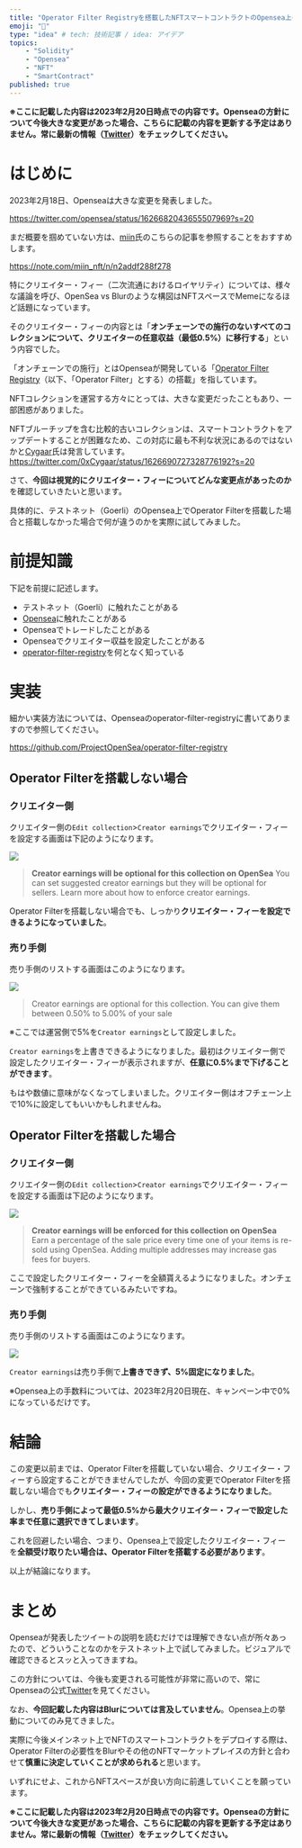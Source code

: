 ```yaml
---
title: "Operator Filter Registryを搭載したNFTスマートコントラクトのOpensea上の挙動について"
emoji: "🌊"
type: "idea" # tech: 技術記事 / idea: アイデア
topics: 
    - "Solidity"
    - "Opensea"
    - "NFT"
    - "SmartContract"
published: true
---
```


**※ここに記載した内容は2023年2月20日時点での内容です。Openseaの方針について今後大きな変更があった場合、こちらに記載の内容を更新する予定はありません。常に最新の情報（[Twitter](https://twitter.com/opensea)）をチェックしてください。**

# はじめに

2023年2月18日、Openseaは大きな変更を発表しました。

https://twitter.com/opensea/status/1626682043655507969?s=20

まだ概要を掴めていない方は、[miin](https://twitter.com/NftPinuts)氏のこちらの記事を参照することをおすすめします。

https://note.com/miin_nft/n/n2addf288f278

特にクリエイター・フィー（二次流通におけるロイヤリティ）については、様々な議論を呼び、OpenSea vs Blurのような構図はNFTスペースでMemeになるほど話題になっています。

そのクリエイター・フィーの内容とは「**オンチェーンでの施行のないすべてのコレクションについて、クリエイターの任意収益（最低0.5%）に移行する**」という内容でした。

「オンチェーンでの施行」とはOpenseaが開発している「[Operator Filter Registry](https://github.com/ProjectOpenSea/operator-filter-registry)（以下、「Operator Filter」とする）の搭載」を指しています。

NFTコレクションを運営する方々にとっては、大きな変更だったこともあり、一部困惑がありました。

NFTブルーチップを含む比較的古いコレクションは、スマートコントラクトをアップデートすることが困難なため、この対応に最も不利な状況にあるのではないかと[Cygaar](https://twitter.com/0xCygaar)氏は発言しています。
https://twitter.com/0xCygaar/status/1626690727328776192?s=20

さて、**今回は視覚的にクリエイター・フィーについてどんな変更点があったのか**を確認していきたいと思います。

具体的に、テストネット（Goerli）のOpensea上でOperator Filterを搭載した場合と搭載しなかった場合で何が違うのかを実際に試してみました。

# 前提知識

下記を前提に記述します。

- テストネット（Goerli）に触れたことがある
- [Opensea](https://opensea.io/)に触れたことがある
- Openseaでトレードしたことがある
- Openseaでクリエイター収益を設定したことがある
- [operator-filter-registry](https://github.com/ProjectOpenSea/operator-filter-registry)を何となく知っている

# 実装

細かい実装方法については、Openseaのoperator-filter-registryに書いてありますので参照してください。

https://github.com/ProjectOpenSea/operator-filter-registry

## Operator Filterを搭載しない場合

### クリエイター側
クリエイター側の`Edit collection`>`Creator earnings`でクリエイター・フィーを設定する画面は下記のようになります。

![](/images/3c1219fa3bfea0/creator-no-filter.png)


> **Creator earnings will be optional for this collection on OpenSea**
>You can set suggested creator earnings but they will be optional for sellers. Learn more about how to enforce creator earnings.

Operator Filterを搭載しない場合でも、しっかり**クリエイター・フィーを設定できるようになっていました**。

### 売り手側

売り手側のリストする画面はこのようになります。

![](/images/3c1219fa3bfea0/seller-no-filter.png)

> Creator earnings are optional for this collection. You can give them between 0.50% to 5.00% of your sale

※ここでは運営側で5%を`Creator earnings`として設定しました。

`Creator earnings`を上書きできるようになりました。最初はクリエイター側で設定したクリエイター・フィーが表示されますが、**任意に0.5%まで下げることができます**。

もはや数値に意味がなくなってしまいました。クリエイター側はオフチェーン上で10%に設定してもいいかもしれませんね。

## Operator Filterを搭載した場合

### クリエイター側

クリエイター側の`Edit collection`>`Creator earnings`でクリエイター・フィーを設定する画面は下記のようになります。

![](/images/3c1219fa3bfea0/creator-filter.png)

> **Creator earnings will be enforced for this collection on OpenSea**
> Earn a percentage of the sale price every time one of your items is re-sold using OpenSea. Adding multiple addresses may increase gas fees for buyers.

ここで設定したクリエイター・フィーを全額貰えるようになりました。オンチェーンで強制することができているみたいですね。

### 売り手側

売り手側のリストする画面はこのようになります。

![](/images/3c1219fa3bfea0/seller-filter.png)

`Creator earnings`は売り手側で**上書きできず、5%固定になりました**。

※Opensea上の手数料については、2023年2月20日現在、キャンペーン中で0%になっているだけです。


# 結論

この変更以前までは、Operator Filterを搭載していない場合、クリエイター・フィーすら設定することができませんでしたが、今回の変更でOperator Filterを搭載しない場合でも**クリエイター・フィーの設定ができるようになりました**。

しかし、**売り手側によって最低0.5%から最大クリエイター・フィーで設定した率まで任意に選択できてしまいます**。

これを回避したい場合、つまり、Opensea上で設定したクリエイター・フィーを**全額受け取りたい場合は、Operator Filterを搭載する必要があります**。

以上が結論になります。

# まとめ

Openseaが発表したツイートの説明を読むだけでは理解できない点が所々あったので、どういうことなのかをテストネット上で試してみました。ビジュアルで確認できるとスッと入ってきますね。

この方針については、今後も変更される可能性が非常に高いので、常にOpenseaの公式[Twitter](https://twitter.com/opensea)を見てください。

なお、**今回記載した内容はBlurについては言及していません**。Opensea上の挙動についてのみ見てきました。

実際に今後メインネット上でNFTのスマートコントラクトをデプロイする際は、Operator Filterの必要性をBlurやその他のNFTマーケットプレイスの方針と合わせて**慎重に決定していくことが求められる**と思います。

いずれにせよ、これからNFTスペースが良い方向に前進していくことを願っています。

**※ここに記載した内容は2023年2月20日時点での内容です。Openseaの方針について今後大きな変更があった場合、こちらに記載の内容を更新する予定はありません。常に最新の情報（[Twitter](https://twitter.com/opensea)）をチェックしてください。**